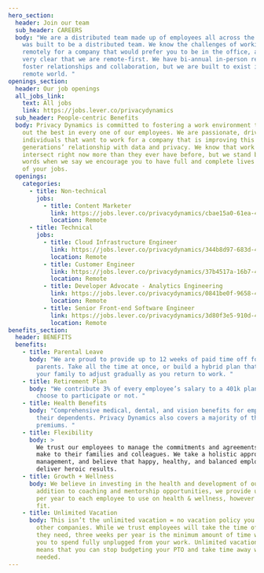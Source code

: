 ```yaml
---
hero_section:
  header: Join our team
  sub_header: CAREERS
  body: "We are a distributed team made up of employees all across the U.S. that
    was built to be a distributed team. We know the challenges of working
    remotely for a company that would prefer you to be in the office, and we are
    very clear that we are remote-first. We have bi-annual in-person retreats to
    foster relationships and collaboration, but we are built to exist in a
    remote world. "
openings_section:
  header: Our job openings
  all_jobs_link:
    text: All jobs
    link: https://jobs.lever.co/privacydynamics
  sub_header: People-centric Benefits
  body: Privacy Dynamics is committed to fostering a work environment that brings
    out the best in every one of our employees. We are passionate, driven,
    individuals that want to work for a company that is improving this
    generations’ relationship with data and privacy. We know that work and life
    intersect right now more than they ever have before, but we stand behind our
    words when we say we encourage you to have full and complete lives outside
    of your jobs.
  openings:
    categories:
      - title: Non-technical
        jobs:
          - title: Content Marketer
            link: https://jobs.lever.co/privacydynamics/cbae15a0-61ea-4576-9280-060e30c7684a
            location: Remote
      - title: Technical
        jobs:
          - title: Cloud Infrastructure Engineer
            link: https://jobs.lever.co/privacydynamics/344b8d97-683d-40c5-a284-82bbbca4ee4c
            location: Remote
          - title: Customer Engineer
            link: https://jobs.lever.co/privacydynamics/37b4517a-16b7-4581-8f28-4d77b8f64b00
            location: Remote
          - title: Developer Advocate - Analytics Engineering
            link: https://jobs.lever.co/privacydynamics/0841be0f-9658-4090-a250-6dc61a794862
            location: Remote
          - title: Senior Front-end Software Engineer
            link: https://jobs.lever.co/privacydynamics/3d80f3e5-910d-48c4-8367-ad91eda68af0
            location: Remote
benefits_section:
  header: BENEFITS
  benefits:
    - title: Parental Leave
      body: "We are proud to provide up to 12 weeks of paid time off for all new
        parents. Take all the time at once, or build a hybrid plan that allows
        your family to adjust gradually as you return to work. "
    - title: Retirement Plan
      body: "We contribute 3% of every employee’s salary to a 401k plan, whether you
        choose to participate or not. "
    - title: Health Benefits
      body: "Comprehensive medical, dental, and vision benefits for employees and
        their dependents. Privacy Dynamics also covers a majority of the
        premiums. "
    - title: Flexibility
      body: >
        We trust our employees to manage the commitments and agreements they
        make to their families and colleagues. We take a holistic approach to
        management, and believe that happy, healthy, and balanced employees
        deliver heroic results. 
    - title: Growth + Wellness
      body: We believe in investing in the health and development of our team. In
        addition to coaching and mentorship opportunities, we provide up to $500
        per year to each employee to use on health & wellness, however they see
        fit.
    - title: Unlimited Vacation
      body: This isn’t the unlimited vacation = no vacation policy you’ve seen with
        other companies. While we trust employees will take the time off that
        they need, three weeks per year is the minimum amount of time we require
        you to spend fully unplugged from your work. Unlimited vacation simply
        means that you can stop budgeting your PTO and take time away when
        needed.
---
```

